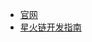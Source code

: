 <!-- _navbar.md -->

* [官网](https://bitfactory.cn/)
* [星火链开发指南](https://bif-doc.readthedocs.io/zh_CN/2.0.0/)
